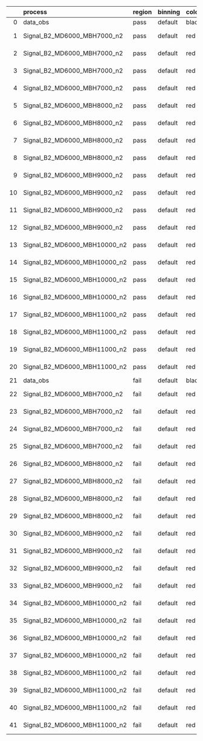 |    | process                      | region   | binning   | color   | process_type   |   scale | variation   | source_filename                                                       | source_histname    | alias                        | title     |   combine_idx |     lnN |   shapes | syst_type   | direction   | variation_alias   |
|---:|:-----------------------------|:---------|:----------|:--------|:---------------|--------:|:------------|:----------------------------------------------------------------------|:-------------------|:-----------------------------|:----------|--------------:|--------:|---------:|:------------|:------------|:------------------|
|  0 | data_obs                     | pass     | default   | black   | DATA           |       1 | nominal     | ./histograms_for_2DAlphabet_v18//BH_Data.root                         | hpass              | Data                         | Data      |           nan | nan     |      nan | nan         | nan         | nan               |
|  1 | Signal_B2_MD6000_MBH7000_n2  | pass     | default   | red     | SIGNAL         |       1 | lumi        | ./histograms_for_2DAlphabet_v18//BH_Signal_B2_MD6000_MBH7000_n2.root  | hpass              | Signal_B2_MD6000_MBH7000_n2  | BH signal |           nan |   1.016 |      nan | lnN         | nan         | nan               |
|  2 | Signal_B2_MD6000_MBH7000_n2  | pass     | default   | red     | SIGNAL         |       1 | SVM         | ./histograms_for_2DAlphabet_v18//BH_Signal_B2_MD6000_MBH7000_n2.root  | hpass_SVMsyst_up   | Signal_B2_MD6000_MBH7000_n2  | BH signal |           nan | nan     |        1 | shapes      | Up          | SVMsyst           |
|  3 | Signal_B2_MD6000_MBH7000_n2  | pass     | default   | red     | SIGNAL         |       1 | SVM         | ./histograms_for_2DAlphabet_v18//BH_Signal_B2_MD6000_MBH7000_n2.root  | hpass_SVMsyst_down | Signal_B2_MD6000_MBH7000_n2  | BH signal |           nan | nan     |        1 | shapes      | Down        | SVMsyst           |
|  4 | Signal_B2_MD6000_MBH7000_n2  | pass     | default   | red     | SIGNAL         |       1 | nominal     | ./histograms_for_2DAlphabet_v18//BH_Signal_B2_MD6000_MBH7000_n2.root  | hpass              | Signal_B2_MD6000_MBH7000_n2  | BH signal |           nan | nan     |      nan | nan         | nan         | nan               |
|  5 | Signal_B2_MD6000_MBH8000_n2  | pass     | default   | red     | SIGNAL         |       1 | lumi        | ./histograms_for_2DAlphabet_v18//BH_Signal_B2_MD6000_MBH8000_n2.root  | hpass              | Signal_B2_MD6000_MBH8000_n2  | BH signal |           nan |   1.016 |      nan | lnN         | nan         | nan               |
|  6 | Signal_B2_MD6000_MBH8000_n2  | pass     | default   | red     | SIGNAL         |       1 | SVM         | ./histograms_for_2DAlphabet_v18//BH_Signal_B2_MD6000_MBH8000_n2.root  | hpass_SVMsyst_up   | Signal_B2_MD6000_MBH8000_n2  | BH signal |           nan | nan     |        1 | shapes      | Up          | SVMsyst           |
|  7 | Signal_B2_MD6000_MBH8000_n2  | pass     | default   | red     | SIGNAL         |       1 | SVM         | ./histograms_for_2DAlphabet_v18//BH_Signal_B2_MD6000_MBH8000_n2.root  | hpass_SVMsyst_down | Signal_B2_MD6000_MBH8000_n2  | BH signal |           nan | nan     |        1 | shapes      | Down        | SVMsyst           |
|  8 | Signal_B2_MD6000_MBH8000_n2  | pass     | default   | red     | SIGNAL         |       1 | nominal     | ./histograms_for_2DAlphabet_v18//BH_Signal_B2_MD6000_MBH8000_n2.root  | hpass              | Signal_B2_MD6000_MBH8000_n2  | BH signal |           nan | nan     |      nan | nan         | nan         | nan               |
|  9 | Signal_B2_MD6000_MBH9000_n2  | pass     | default   | red     | SIGNAL         |       1 | lumi        | ./histograms_for_2DAlphabet_v18//BH_Signal_B2_MD6000_MBH9000_n2.root  | hpass              | Signal_B2_MD6000_MBH9000_n2  | BH signal |           nan |   1.016 |      nan | lnN         | nan         | nan               |
| 10 | Signal_B2_MD6000_MBH9000_n2  | pass     | default   | red     | SIGNAL         |       1 | SVM         | ./histograms_for_2DAlphabet_v18//BH_Signal_B2_MD6000_MBH9000_n2.root  | hpass_SVMsyst_up   | Signal_B2_MD6000_MBH9000_n2  | BH signal |           nan | nan     |        1 | shapes      | Up          | SVMsyst           |
| 11 | Signal_B2_MD6000_MBH9000_n2  | pass     | default   | red     | SIGNAL         |       1 | SVM         | ./histograms_for_2DAlphabet_v18//BH_Signal_B2_MD6000_MBH9000_n2.root  | hpass_SVMsyst_down | Signal_B2_MD6000_MBH9000_n2  | BH signal |           nan | nan     |        1 | shapes      | Down        | SVMsyst           |
| 12 | Signal_B2_MD6000_MBH9000_n2  | pass     | default   | red     | SIGNAL         |       1 | nominal     | ./histograms_for_2DAlphabet_v18//BH_Signal_B2_MD6000_MBH9000_n2.root  | hpass              | Signal_B2_MD6000_MBH9000_n2  | BH signal |           nan | nan     |      nan | nan         | nan         | nan               |
| 13 | Signal_B2_MD6000_MBH10000_n2 | pass     | default   | red     | SIGNAL         |       1 | lumi        | ./histograms_for_2DAlphabet_v18//BH_Signal_B2_MD6000_MBH10000_n2.root | hpass              | Signal_B2_MD6000_MBH10000_n2 | BH signal |           nan |   1.016 |      nan | lnN         | nan         | nan               |
| 14 | Signal_B2_MD6000_MBH10000_n2 | pass     | default   | red     | SIGNAL         |       1 | SVM         | ./histograms_for_2DAlphabet_v18//BH_Signal_B2_MD6000_MBH10000_n2.root | hpass_SVMsyst_up   | Signal_B2_MD6000_MBH10000_n2 | BH signal |           nan | nan     |        1 | shapes      | Up          | SVMsyst           |
| 15 | Signal_B2_MD6000_MBH10000_n2 | pass     | default   | red     | SIGNAL         |       1 | SVM         | ./histograms_for_2DAlphabet_v18//BH_Signal_B2_MD6000_MBH10000_n2.root | hpass_SVMsyst_down | Signal_B2_MD6000_MBH10000_n2 | BH signal |           nan | nan     |        1 | shapes      | Down        | SVMsyst           |
| 16 | Signal_B2_MD6000_MBH10000_n2 | pass     | default   | red     | SIGNAL         |       1 | nominal     | ./histograms_for_2DAlphabet_v18//BH_Signal_B2_MD6000_MBH10000_n2.root | hpass              | Signal_B2_MD6000_MBH10000_n2 | BH signal |           nan | nan     |      nan | nan         | nan         | nan               |
| 17 | Signal_B2_MD6000_MBH11000_n2 | pass     | default   | red     | SIGNAL         |       1 | lumi        | ./histograms_for_2DAlphabet_v18//BH_Signal_B2_MD6000_MBH11000_n2.root | hpass              | Signal_B2_MD6000_MBH11000_n2 | BH signal |           nan |   1.016 |      nan | lnN         | nan         | nan               |
| 18 | Signal_B2_MD6000_MBH11000_n2 | pass     | default   | red     | SIGNAL         |       1 | SVM         | ./histograms_for_2DAlphabet_v18//BH_Signal_B2_MD6000_MBH11000_n2.root | hpass_SVMsyst_up   | Signal_B2_MD6000_MBH11000_n2 | BH signal |           nan | nan     |        1 | shapes      | Up          | SVMsyst           |
| 19 | Signal_B2_MD6000_MBH11000_n2 | pass     | default   | red     | SIGNAL         |       1 | SVM         | ./histograms_for_2DAlphabet_v18//BH_Signal_B2_MD6000_MBH11000_n2.root | hpass_SVMsyst_down | Signal_B2_MD6000_MBH11000_n2 | BH signal |           nan | nan     |        1 | shapes      | Down        | SVMsyst           |
| 20 | Signal_B2_MD6000_MBH11000_n2 | pass     | default   | red     | SIGNAL         |       1 | nominal     | ./histograms_for_2DAlphabet_v18//BH_Signal_B2_MD6000_MBH11000_n2.root | hpass              | Signal_B2_MD6000_MBH11000_n2 | BH signal |           nan | nan     |      nan | nan         | nan         | nan               |
| 21 | data_obs                     | fail     | default   | black   | DATA           |       1 | nominal     | ./histograms_for_2DAlphabet_v18//BH_Data.root                         | hfail              | Data                         | Data      |           nan | nan     |      nan | nan         | nan         | nan               |
| 22 | Signal_B2_MD6000_MBH7000_n2  | fail     | default   | red     | SIGNAL         |       1 | lumi        | ./histograms_for_2DAlphabet_v18//BH_Signal_B2_MD6000_MBH7000_n2.root  | hfail              | Signal_B2_MD6000_MBH7000_n2  | BH signal |           nan |   1.016 |      nan | lnN         | nan         | nan               |
| 23 | Signal_B2_MD6000_MBH7000_n2  | fail     | default   | red     | SIGNAL         |       1 | SVM         | ./histograms_for_2DAlphabet_v18//BH_Signal_B2_MD6000_MBH7000_n2.root  | hfail_SVMsyst_up   | Signal_B2_MD6000_MBH7000_n2  | BH signal |           nan | nan     |        1 | shapes      | Up          | SVMsyst           |
| 24 | Signal_B2_MD6000_MBH7000_n2  | fail     | default   | red     | SIGNAL         |       1 | SVM         | ./histograms_for_2DAlphabet_v18//BH_Signal_B2_MD6000_MBH7000_n2.root  | hfail_SVMsyst_down | Signal_B2_MD6000_MBH7000_n2  | BH signal |           nan | nan     |        1 | shapes      | Down        | SVMsyst           |
| 25 | Signal_B2_MD6000_MBH7000_n2  | fail     | default   | red     | SIGNAL         |       1 | nominal     | ./histograms_for_2DAlphabet_v18//BH_Signal_B2_MD6000_MBH7000_n2.root  | hfail              | Signal_B2_MD6000_MBH7000_n2  | BH signal |           nan | nan     |      nan | nan         | nan         | nan               |
| 26 | Signal_B2_MD6000_MBH8000_n2  | fail     | default   | red     | SIGNAL         |       1 | lumi        | ./histograms_for_2DAlphabet_v18//BH_Signal_B2_MD6000_MBH8000_n2.root  | hfail              | Signal_B2_MD6000_MBH8000_n2  | BH signal |           nan |   1.016 |      nan | lnN         | nan         | nan               |
| 27 | Signal_B2_MD6000_MBH8000_n2  | fail     | default   | red     | SIGNAL         |       1 | SVM         | ./histograms_for_2DAlphabet_v18//BH_Signal_B2_MD6000_MBH8000_n2.root  | hfail_SVMsyst_up   | Signal_B2_MD6000_MBH8000_n2  | BH signal |           nan | nan     |        1 | shapes      | Up          | SVMsyst           |
| 28 | Signal_B2_MD6000_MBH8000_n2  | fail     | default   | red     | SIGNAL         |       1 | SVM         | ./histograms_for_2DAlphabet_v18//BH_Signal_B2_MD6000_MBH8000_n2.root  | hfail_SVMsyst_down | Signal_B2_MD6000_MBH8000_n2  | BH signal |           nan | nan     |        1 | shapes      | Down        | SVMsyst           |
| 29 | Signal_B2_MD6000_MBH8000_n2  | fail     | default   | red     | SIGNAL         |       1 | nominal     | ./histograms_for_2DAlphabet_v18//BH_Signal_B2_MD6000_MBH8000_n2.root  | hfail              | Signal_B2_MD6000_MBH8000_n2  | BH signal |           nan | nan     |      nan | nan         | nan         | nan               |
| 30 | Signal_B2_MD6000_MBH9000_n2  | fail     | default   | red     | SIGNAL         |       1 | lumi        | ./histograms_for_2DAlphabet_v18//BH_Signal_B2_MD6000_MBH9000_n2.root  | hfail              | Signal_B2_MD6000_MBH9000_n2  | BH signal |           nan |   1.016 |      nan | lnN         | nan         | nan               |
| 31 | Signal_B2_MD6000_MBH9000_n2  | fail     | default   | red     | SIGNAL         |       1 | SVM         | ./histograms_for_2DAlphabet_v18//BH_Signal_B2_MD6000_MBH9000_n2.root  | hfail_SVMsyst_up   | Signal_B2_MD6000_MBH9000_n2  | BH signal |           nan | nan     |        1 | shapes      | Up          | SVMsyst           |
| 32 | Signal_B2_MD6000_MBH9000_n2  | fail     | default   | red     | SIGNAL         |       1 | SVM         | ./histograms_for_2DAlphabet_v18//BH_Signal_B2_MD6000_MBH9000_n2.root  | hfail_SVMsyst_down | Signal_B2_MD6000_MBH9000_n2  | BH signal |           nan | nan     |        1 | shapes      | Down        | SVMsyst           |
| 33 | Signal_B2_MD6000_MBH9000_n2  | fail     | default   | red     | SIGNAL         |       1 | nominal     | ./histograms_for_2DAlphabet_v18//BH_Signal_B2_MD6000_MBH9000_n2.root  | hfail              | Signal_B2_MD6000_MBH9000_n2  | BH signal |           nan | nan     |      nan | nan         | nan         | nan               |
| 34 | Signal_B2_MD6000_MBH10000_n2 | fail     | default   | red     | SIGNAL         |       1 | lumi        | ./histograms_for_2DAlphabet_v18//BH_Signal_B2_MD6000_MBH10000_n2.root | hfail              | Signal_B2_MD6000_MBH10000_n2 | BH signal |           nan |   1.016 |      nan | lnN         | nan         | nan               |
| 35 | Signal_B2_MD6000_MBH10000_n2 | fail     | default   | red     | SIGNAL         |       1 | SVM         | ./histograms_for_2DAlphabet_v18//BH_Signal_B2_MD6000_MBH10000_n2.root | hfail_SVMsyst_up   | Signal_B2_MD6000_MBH10000_n2 | BH signal |           nan | nan     |        1 | shapes      | Up          | SVMsyst           |
| 36 | Signal_B2_MD6000_MBH10000_n2 | fail     | default   | red     | SIGNAL         |       1 | SVM         | ./histograms_for_2DAlphabet_v18//BH_Signal_B2_MD6000_MBH10000_n2.root | hfail_SVMsyst_down | Signal_B2_MD6000_MBH10000_n2 | BH signal |           nan | nan     |        1 | shapes      | Down        | SVMsyst           |
| 37 | Signal_B2_MD6000_MBH10000_n2 | fail     | default   | red     | SIGNAL         |       1 | nominal     | ./histograms_for_2DAlphabet_v18//BH_Signal_B2_MD6000_MBH10000_n2.root | hfail              | Signal_B2_MD6000_MBH10000_n2 | BH signal |           nan | nan     |      nan | nan         | nan         | nan               |
| 38 | Signal_B2_MD6000_MBH11000_n2 | fail     | default   | red     | SIGNAL         |       1 | lumi        | ./histograms_for_2DAlphabet_v18//BH_Signal_B2_MD6000_MBH11000_n2.root | hfail              | Signal_B2_MD6000_MBH11000_n2 | BH signal |           nan |   1.016 |      nan | lnN         | nan         | nan               |
| 39 | Signal_B2_MD6000_MBH11000_n2 | fail     | default   | red     | SIGNAL         |       1 | SVM         | ./histograms_for_2DAlphabet_v18//BH_Signal_B2_MD6000_MBH11000_n2.root | hfail_SVMsyst_up   | Signal_B2_MD6000_MBH11000_n2 | BH signal |           nan | nan     |        1 | shapes      | Up          | SVMsyst           |
| 40 | Signal_B2_MD6000_MBH11000_n2 | fail     | default   | red     | SIGNAL         |       1 | SVM         | ./histograms_for_2DAlphabet_v18//BH_Signal_B2_MD6000_MBH11000_n2.root | hfail_SVMsyst_down | Signal_B2_MD6000_MBH11000_n2 | BH signal |           nan | nan     |        1 | shapes      | Down        | SVMsyst           |
| 41 | Signal_B2_MD6000_MBH11000_n2 | fail     | default   | red     | SIGNAL         |       1 | nominal     | ./histograms_for_2DAlphabet_v18//BH_Signal_B2_MD6000_MBH11000_n2.root | hfail              | Signal_B2_MD6000_MBH11000_n2 | BH signal |           nan | nan     |      nan | nan         | nan         | nan               |